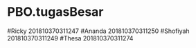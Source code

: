 # PBO.tugasBesar
#Ricky     201810370311247
#Ananda     201810370311250
#Shofiyah  201810370311249
#Thesa     201810370311274
